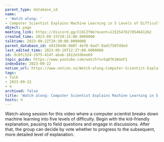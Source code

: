 ```yaml
---
parent_type: database_id
name:
- 'Watch along: '
- Computer Scientist Explains Machine Learning in 5 Levels of Difficulty | WIRED
object: page
meeting_link: https://discord.gg/CC6CZfHe?event=1153547827054641262
created_time: 2023-09-15T20:15:00.0000000
talktime: 2023-09-22T20:30:00.0000000
parent_database_id: e9339446-880f-4ef0-8ad7-8ad1f507dded
last_edited_time: 2023-09-19T12:27:00.0000000
id: dc0fc524-1975-414f-abab-1612e5dbee69
topic_guide: https://www.youtube.com/watch?v=5q87K1WaoFI
indexDate: 2023-09-22
notion_url: https://www.notion.so/Watch-along-Computer-Scientist-Explains-Machine-Learning-in-5-Levels-of-Difficulty-WIRED-dc0fc5241975414fabab1612e5dbee69
tags:
- Talk
- 2023-09-22
- π
archived: false
title: 'Watch along: Computer Scientist Explains Machine Learning in 5 Levels of Difficulty | WIRED'
hosts: π
---
```



Watch-along session for this video where a computer scientist breaks down machine learning into five levels of difficulty.
Begin with the kid-friendly explanation, pausing to field questions and engage in discussions. After that, the group can decide by vote whether to progress to the subsequent, more detailed level of explanation.

























